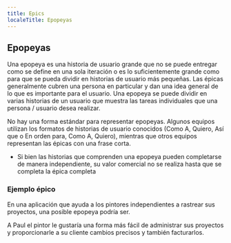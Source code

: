 ```yaml
---
title: Epics
localeTitle: Epopeyas
---
```

## Epopeyas

Una epopeya es una historia de usuario grande que no se puede entregar como se define en una sola iteración o es lo suficientemente grande como para que se pueda dividir en historias de usuario más pequeñas. Las épicas generalmente cubren una persona en particular y dan una idea general de lo que es importante para el usuario. Una epopeya se puede dividir en varias historias de un usuario que muestra las tareas individuales que una persona / usuario desea realizar.

No hay una forma estándar para representar epopeyas. Algunos equipos utilizan los formatos de historias de usuario conocidos (Como A, Quiero, Así que o En orden para, Como A, Quiero), mientras que otros equipos representan las épicas con una frase corta.

*   Si bien las historias que comprenden una epopeya pueden completarse de manera independiente, su valor comercial no se realiza hasta que se completa la épica completa

### Ejemplo épico

En una aplicación que ayuda a los pintores independientes a rastrear sus proyectos, una posible epopeya podría ser.

A Paul el pintor le gustaría una forma más fácil de administrar sus proyectos y proporcionarle a su cliente cambios precisos y también facturarlos.
